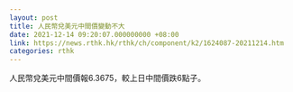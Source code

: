 ```yaml
---
layout: post
title: 人民幣兌美元中間價變動不大
date: 2021-12-14 09:20:07.000000000 +08:00
link: https://news.rthk.hk/rthk/ch/component/k2/1624087-20211214.htm
categories: rthk
---
```


人民幣兌美元中間價報6.3675，較上日中間價跌6點子。
